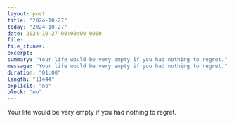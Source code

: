 ```yaml
---
layout: post
title: "2024-10-27"
today: "2024-10-27"
date: 2024-10-27 00:00:00 0000
file:
file_itunes:
excerpt:
summary: "Your life would be very empty if you had nothing to regret."
message: "Your life would be very empty if you had nothing to regret."
duration: "01:00"
length: "11444"
explicit: "no"
block: "no"
---
```

Your life would be very empty if you had nothing to regret.

